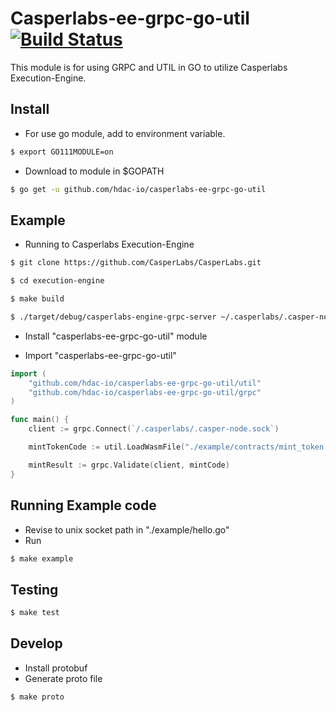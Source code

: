 #   Casperlabs-ee-grpc-go-util  [![Build Status](https://travis-ci.org/hdac-io/casperlabs-ee-grpc-go-util.svg?branch=master)](https://travis-ci.org/hdac-io/casperlabs-ee-grpc-go-util)


This module is for using GRPC and UTIL in GO to utilize Casperlabs Execution-Engine.


## Install
- For use go module, add to environment variable.
```bash
$ export GO111MODULE=on
```
- Download to module in $GOPATH
```bash
$ go get -u github.com/hdac-io/casperlabs-ee-grpc-go-util
```

## Example
- Running to Casperlabs Execution-Engine 
```bash
$ git clone https://github.com/CasperLabs/CasperLabs.git

$ cd execution-engine

$ make build

$ ./target/debug/casperlabs-engine-grpc-server ~/.casperlabs/.casper-node.sock
```
- Install "casperlabs-ee-grpc-go-util" module

- Import "casperlabs-ee-grpc-go-util"
```go
import (
    "github.com/hdac-io/casperlabs-ee-grpc-go-util/util"
	"github.com/hdac-io/casperlabs-ee-grpc-go-util/grpc"
)

func main() {
    client := grpc.Connect(`/.casperlabs/.casper-node.sock`)

	mintTokenCode := util.LoadWasmFile("./example/contracts/mint_token.wasm")

	mintResult := grpc.Validate(client, mintCode)
}
```

## Running Example code
- Revise to unix socket path in "./example/hello.go"
- Run
```bash
$ make example
```

## Testing
```bash
$ make test
```

## Develop
- Install protobuf
- Generate proto file
```bash
$ make proto
```
